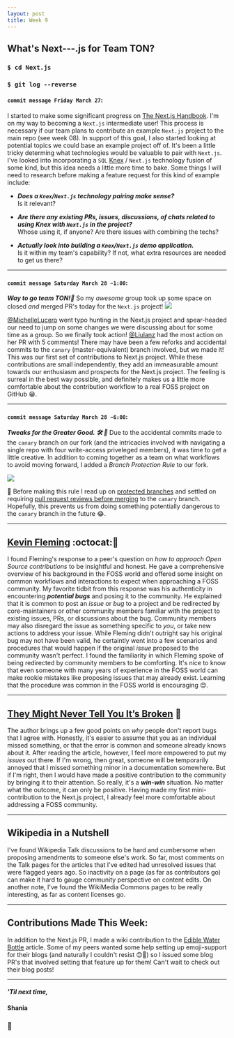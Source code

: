 ```yaml
---
layout: post
title: Week 9
---
```


## What's Next---.js for Team TON?

### `$ cd Next.js`
### `$ git log --reverse`

#### `commit message Friday March 27`:
I started to make some significant progress on [The Next.js Handbook](https://www.freecodecamp.org/news/the-next-js-handbook/). I'm on my way to becoming a `Next.js` intermediate user! This process is necessary if our team plans to contribute an example `Next.js` project to the main repo (see week 08). In support of this goal, I also started looking at potential topics we could base an example project off of. It's been a little tricky determing what technologies would be valuable to pair with `Next.js`. I've looked into incorporating a `SQL` [Knex](http://knexjs.org/) / `Next.js` technology fusion of some kind, but this idea needs a little more time to bake. Some things I will need to research before making a feature request for this kind of example include:

- ***Does a `Knex`/`Next.js` technology pairing make sense?*** <br>
Is it relevant?

- ***Are there any existing PRs, issues, discussions, of chats related to using Knex with `Next.js` in the project?*** <br>
Whose using it, if anyone? Are there issues with combining the techs?

- ***Actually look into building a `Knex`/`Next.js` demo application.*** <br> 
Is it within my team's capability? If not, what extra resources are needed to get us there?

---

#### `commit message Saturday March 28 ~1:00`: 
***Way to go team TON!:rocket:***  So my *awesome* group took up some space on closed *and* merged PR's today for the `Next.js` project! 
<img src="https://hunter-college-ossd-spr-2020.github.io/sdhani-weekly/assets/first-TON-contribs.png">

[@MichelleLucero](https://hunter-college-ossd-spr-2020.github.io/MichelleLucero-weekly/) went typo hunting in the Next.js project and spear-headed our need to jump on some changes we were discussing about for some time as a group. So we finally took action! [@Liulanz](https://hunter-college-ossd-spr-2020.github.io/liulanz-weekly/) had the most action on her PR with 5 comments! 
There may have been a few reforks and accidental commits to the `canary` (master-equivalent) branch involved, but we made it! This was our first set of contributions to Next.js project. While these contributions are small independently, they add an immeasurable amount towards our enthusiasm and prospects for the Next.js project. The feeling is surreal in the best way possible, and definitely makes us a little more comfortable about the contribution workflow to a real FOSS project on GitHub :grin:. 

---

#### `commit message Saturday March 28 ~6:00`: 
***Tweaks for the Greater Good. :hammer_and_wrench: :art:*** Due to the accidental commits made to the `canary` branch on our fork (and the intricacies involved with navigating a single repo with four write-access priveleged members), it was time to get a little creative. In addition to coming together as a team on what workflows to avoid moving forward, I added a *Branch Protection Rule* to our fork.

<img src="https://hunter-college-ossd-spr-2020.github.io/sdhani-weekly/assets/branch-protection.png">

:construction: Before making this rule I read up on [protected branches](https://help.github.com/en/github/administering-a-repository/about-protected-branches) and settled on requiring [pull request reviews before merging](https://help.github.com/en/github/administering-a-repository/about-required-reviews-for-pull-requests) to the `canary` branch. Hopefully, this prevents us from doing something potentially dangerous to the `canary` branch in the future :joy:. 

---

## [Kevin Fleming](https://github.com/KevinFleming) :octocat::mega:

I found Fleming's response to a peer's question on *how to approach Open Source contributions* to be insightful and honest. He gave a comprehensive overview of his background in the FOSS world and offered some insight on common workflows and interactions to expect when approaching a FOSS community. My favorite tidbit from this response was his authenticity in encountering ***potential bugs*** and posing it to the community. He explained that it is common to post an *issue* or *bug* to a project and be redirected by core-maintainers or other community members familiar with the project to existing issues, PRs, or discussions about the bug. Community members may also disregard the issue as something specific to *you*, or take new actions to address your issue. While Fleming didn't outright say his original bug may not have been valid, he certaintly went into a few scenarios and procedures that would happen if the original *issue* proposed to the community wasn't perfect. I found the familiarity in which Fleming spoke of being redirected by community members to be comforting. It's nice to know that even someone with many years of experience in the FOSS world can make rookie mistakes like proposing issues that may already exist. Learning that the procedure was common in the FOSS world is encouraging :blush:.

---

## [They Might Never Tell You It’s Broken](https://pointersgonewild.com/2019/11/02/they-might-never-tell-you-its-broken/) :bug:

The author brings up a few good points on *why* people don't report bugs that I agree with. Honestly, it's easier to assume that you as an individual missed something, or that the error is common and someone already knows about it. After reading the article, however, I feel more empowered to put my *issues* out there. If I'm wrong, then great, someone will be temporarily annoyed that I missed something minor in a documentation somewhere. But if I'm right, then I would have made a positive contribution to the community by bringing it to their attention. So really, it's a ***win-win*** situation. No matter what the outcome, it can only be positive. Having made my first mini-contribution to the Next.js project, I already feel more comfortable about addressing a FOSS community.

---

## Wikipedia in a Nutshell

I've found Wikipedia Talk discussions to be hard and cumbersome when proposing amendments to someone else's work. So far, most comments on the Talk pages for the articles that I've edited had unresolved issues that were flagged years ago. So inactivity on a page (as far as contributors go) can make it hard to gauge community perspective on content edits. On another note, I've found the WikiMedia Commons pages to be really interesting, as far as content licenses go.
  
---

## Contributions Made This Week:

In addition to the Next.js PR, I made a wiki contribution to the [Edible Water Bottle](https://en.wikipedia.org/wiki/Edible_water_bottle) article. 
Some of my peers wanted some help setting up emoji-support for their blogs (and naturally I couldn't resist :blush::star2:) so I issued some blog PR's that involved setting that feature up for them! Can't wait to check out their blog posts!

--- 
#### *'Til next time,*
#### Shania
### :mushroom:
